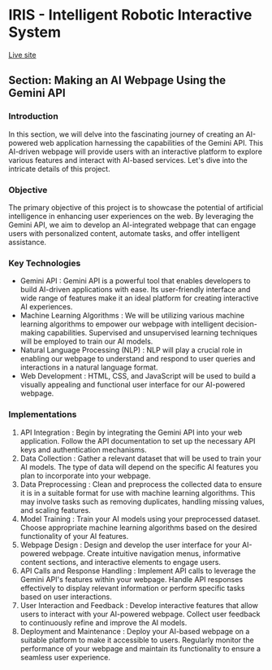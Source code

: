 # IRIS - Intelligent Robotic Interactive System

[Live site](https://intelligent-robotic-interactive-system.onrender.com/)

## Section: Making an AI Webpage Using the Gemini API 

### Introduction 
In this section, we will delve into the fascinating journey of creating an AI-powered web application harnessing the capabilities of the Gemini API. This AI-driven webpage will provide users with an interactive platform to explore various features and interact with AI-based services. Let's dive into the intricate details of this project.

### Objective 
The primary objective of this project is to showcase the potential of artificial intelligence in enhancing user experiences on the web. By leveraging the Gemini API, we aim to develop an AI-integrated webpage that can engage users with personalized content, automate tasks, and offer intelligent assistance.

### Key Technologies 
-  Gemini API : Gemini API is a powerful tool that enables developers to build AI-driven applications with ease. Its user-friendly interface and wide range of features make it an ideal platform for creating interactive AI experiences.
-  Machine Learning Algorithms : We will be utilizing various machine learning algorithms to empower our webpage with intelligent decision-making capabilities. Supervised and unsupervised learning techniques will be employed to train our AI models.
-  Natural Language Processing (NLP) : NLP will play a crucial role in enabling our webpage to understand and respond to user queries and interactions in a natural language format.
-  Web Development : HTML, CSS, and JavaScript will be used to build a visually appealing and functional user interface for our AI-powered webpage.

### Implementations

1.  API Integration : Begin by integrating the Gemini API into your web application. Follow the API documentation to set up the necessary API keys and authentication mechanisms.
2.  Data Collection : Gather a relevant dataset that will be used to train your AI models. The type of data will depend on the specific AI features you plan to incorporate into your webpage.
3.  Data Preprocessing : Clean and preprocess the collected data to ensure it is in a suitable format for use with machine learning algorithms. This may involve tasks such as removing duplicates, handling missing values, and scaling features.
4.  Model Training : Train your AI models using your preprocessed dataset. Choose appropriate machine learning algorithms based on the desired functionality of your AI features.
5.  Webpage Design : Design and develop the user interface for your AI-powered webpage. Create intuitive navigation menus, informative content sections, and interactive elements to engage users.
6.  API Calls and Response Handling : Implement API calls to leverage the Gemini API's features within your webpage. Handle API responses effectively to display relevant information or perform specific tasks based on user interactions.
7.  User Interaction and Feedback : Develop interactive features that allow users to interact with your AI-powered webpage. Collect user feedback to continuously refine and improve the AI models.
8.  Deployment and Maintenance : Deploy your AI-based webpage on a suitable platform to make it accessible to users. Regularly monitor the performance of your webpage and maintain its functionality to ensure a seamless user experience.
